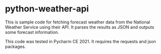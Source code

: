 # python-weather-api

This is sample code for fetching forecast weather data from the National Weather Service using their API. It parses the results as JSON and outputs some forecast information.

This code was tested in Pycharm CE 2021.  It requires the requests and json packages.

